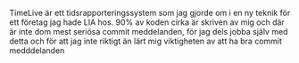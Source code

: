 TimeLive är ett tidsrapporteringssystem som jag gjorde om i en ny teknik för ett företag jag hade LIA hos. 90% av koden cirka är skriven av mig och där är inte dom mest seriösa commit meddelanden, för jag dels jobba själv med detta och för att jag inte riktigt än lärt mig viktigheten av att ha bra commit medddelanden
